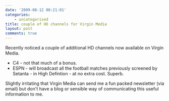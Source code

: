 ```yaml
---
date: '2009-08-12 08:21:01'
categories:
    - uncategorised
title: couple of HD channels for Virgin Media
layout: post
comments: true
---
```

Recently noticed a couple of additional HD channels now available on
Virgin Media.

-   C4 - not that much of a bonus.
-   ESPN - will broadcast all the football matches previously screened
    by Setanta - in High Defintion - at no extra cost. Superb.

Slightly irritating that Virgin Media can send me a fun packed
newsletter (via email) but don't have a blog or sensible way of
communicating this useful information to me.
